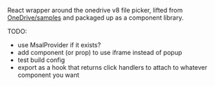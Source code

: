 React wrapper around the onedrive v8 file picker, lifted from [OneDrive/samples](https://github.com/OneDrive/samples/tree/master/samples/file-picking/typescript-react) and packaged up as a component library.

TODO: 
- use MsalProvider if it exists?
- add component (or prop) to use iframe instead of popup
- test build config
- export as a hook that returns click handlers to attach to whatever component you want
